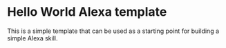# Hello World Alexa template

This is a simple template that can be used as a starting point for building a simple Alexa skill.
